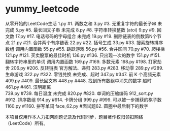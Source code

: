 # yummy_leetcode
从零开始的LeetCode生活
1.py    #1. 两数之和
3.py    #3. 无重复字符的最长子串    未完成
5.py    #5. 最长回文子串    未完成
8.py    #8. 字符串转换整数 (atoi)
9.py    #9. 回文数
17.py   #17. 电话号码的字母组合     未完成
19.py   #19. 删除链表的倒数第N个节点
21.py   #21. 合并两个有序链表
22.py   #22. 括号生成
33.py   #33. 搜索旋转排序数组   调用内置函数
55.py   #55. 跳跃游戏
56.py   #56. 合并区间
70.py   #70. 爬楼梯
121.py  #121. 买卖股票的最佳时机
136.py  #136. 只出现一次的数字
151.py  #151. 翻转字符串里的单词    调用内置函数
169.py  #169. 多数元素
198.py  #198. 打家劫舍
206.py  #206. 反转链表  官方解法、递归
283.py  #283. 移动零
289.py  #289. 生命游戏
322.py  #322. 零钱兑换  未完成、超时
347.py  #347. 前 K 个高频元素
409.py  #409. 最长回文串
448.py  #448. 找到所有数组中消失的数字  超时
461.py  #461. 汉明距离  
739.py  #739. 每日温度  未完成
820.py  #820. 单词的压缩编码
912_sort.py #912. 排序数组
914.py  #914. 卡牌分组
999.py  #999. 可以被一步捕获的棋子数
1160.py #1160. 拼写单词
face_62.py  #面试题62. 圆圈中最后剩下的数字

本项目仅用作本人力扣网刷题记录及代码同步，题目著作权归领扣网络（LeetCode）所有。